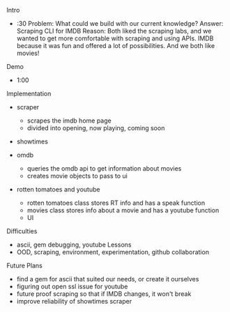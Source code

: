 Intro
- :30
Problem: What could we build with our current knowledge?
Answer: Scraping CLI for IMDB
Reason: Both liked the scraping labs, and we wanted to get more comfortable with scraping and using
APIs. IMDB because it was fun and offered a lot of possibilities. And we both like movies!

Demo
- 1:00

Implementation
- scraper
  - scrapes the imdb home page
  - divided into opening, now playing, coming soon
- showtimes
- omdb
  - queries the omdb api to get information about movies
  - creates movie objects to pass to ui

- rotten tomatoes and youtube
  - rotten tomatoes class stores RT info and has a speak function
  - movies class stores info about a movie and has a youtube function
  - UI

Difficulties
- ascii, gem debugging, youtube
Lessons
- OOD, scraping, environment, experimentation, github collaboration

Future Plans
- find a gem for ascii that suited our needs, or create it ourselves
- figuring out open ssl issue for youtube
- future proof scraping so that if IMDB changes, it won't break
- improve reliability of showtimes scraper
